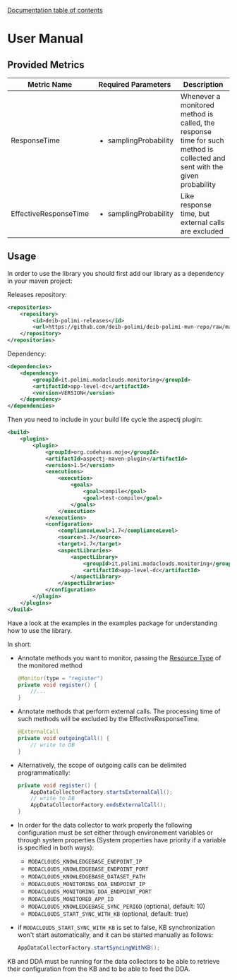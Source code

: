 [Documentation table of contents](TOC.md)

# User Manual

## Provided Metrics

|Metric Name|Required Parameters|Description|
|-----------|-------------------|-----------|
|ResponseTime|<ul><li>samplingProbability</li></ul>|Whenever a monitored method is called, the response time for such method is collected and sent with the given probability|
|EffectiveResponseTime|<ul><li>samplingProbability</li></ul>|Like response time, but external calls are excluded|

## Usage

In order to use the library you should first add our library as a dependency in your maven project:

Releases repository:
```xml
<repositories>
	<repository>
        <id>deib-polimi-releases</id>
        <url>https://github.com/deib-polimi/deib-polimi-mvn-repo/raw/master/releases</url>
	</repository>
</repositories>
```

Dependency:
```xml
<dependencies>
	<dependency>
		<groupId>it.polimi.modaclouds.monitoring</groupId>
		<artifactId>app-level-dc</artifactId>
		<version>VERSION</version>
	</dependency>
</dependencies>
```

Then you need to include in your build life cycle the aspectj plugin:

```xml
<build>
	<plugins>
		<plugin>
            <groupId>org.codehaus.mojo</groupId>
            <artifactId>aspectj-maven-plugin</artifactId>
            <version>1.5</version>
            <executions>
                <execution>
                    <goals>
                        <goal>compile</goal>
                        <goal>test-compile</goal>
                    </goals>
                </execution>
            </executions>
            <configuration>
                <complianceLevel>1.7</complianceLevel>
                <source>1.7</source>
                <target>1.7</target>
                <aspectLibraries>
                    <aspectLibrary>
                        <groupId>it.polimi.modaclouds.monitoring</groupId>
                        <artifactId>app-level-dc</artifactId>
                    </aspectLibrary>
                </aspectLibraries>
            </configuration>
        </plugin>
	</plugins>
</build>
```

Have a look at the examples in the examples package for understanding how to use the library.

In short:
- Annotate methods you want to monitor, passing the [Resource Type](https://github.com/deib-polimi/modaclouds-qos-models/blob/master/doc/user-manual.md#the-monitoring-ontology) of the monitored method

	```java
	@Monitor(type = "register")
	private void register() {
		//...
	}
	```
- Annotate methods that perform external calls. The processing time of such methods will be excluded by the EffectiveResponseTime.

	```java
	@ExternalCall
	private void outgoingCall() {
		// write to DB
	}
	```
- Alternatively, the scope of outgoing calls can be delimited programmatically:

	```java
	private void register() {
		AppDataCollectorFactory.startsExternalCall();
		// write to DB
		AppDataCollectorFactory.endsExternalCall();
	}
	```
- In order for the data collector to work properly the following configuration must be set either through environement variables or through system properties (System properties have priority if a variable is specified in both ways):
	* `MODACLOUDS_KNOWLEDGEBASE_ENDPOINT_IP`
	* `MODACLOUDS_KNOWLEDGEBASE_ENDPOINT_PORT`
	* `MODACLOUDS_KNOWLEDGEBASE_DATASET_PATH`
	* `MODACLOUDS_MONITORING_DDA_ENDPOINT_IP`
	* `MODACLOUDS_MONITORING_DDA_ENDPOINT_PORT`
	* `MODACLOUDS_MONITORED_APP_ID`
	* `MODACLOUDS_KNOWLEDGEBASE_SYNC_PERIOD` (optional, default: 10)
	* `MODACLOUDS_START_SYNC_WITH_KB` (optional, default: true)

- if `MODACLOUDS_START_SYNC_WITH_KB` is set to false, KB synchronization won't start automatically, and it can be started manually as follows:

	```java
	AppDataCollectorFactory.startSyncingWithKB();
	```

KB and DDA must be running for the data collectors to be able to 
retrieve their configuration from the KB and to be able to feed the DDA.
